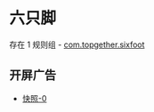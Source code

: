 # 六只脚

存在 1 规则组 - [com.topgether.sixfoot](/src/apps/com.topgether.sixfoot.ts)

## 开屏广告

- [快照-0](https://gkd-kit.songe.li/import/12882503)
